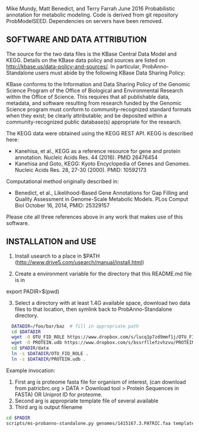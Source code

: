 Mike Mundy, Matt Benedict, and Terry Farrah June 2016
Probabilistic annotation for metabolic modeling.
Code is derived from git repository ProbModelSEED.
Dependencies on servers have been removed.

SOFTWARE AND DATA ATTRIBUTION
-----------------------------

The source for the two data files is the KBase Central Data Model and KEGG.
Details on the KBase data policy and sources are listed on
http://kbase.us/data-policy-and-sources/. In particular, ProbAnno-Standalone users
must abide by the following KBase Data Sharing Policy:

KBase conforms to the Information and Data Sharing Policy of the Genomic
Science Program of the Office of Biological and Environmental Research within
the Office of Science. This requires that all publishable data, metadata, and
software resulting from research funded by the Genomic Science program must
conform to community-recognized standard formats when they exist; be clearly
attributable; and be deposited within a community-recognized public database(s)
appropriate for the research.

The KEGG data were obtained using the KEGG REST API. KEGG is described here:
* Kanehisa, et al., KEGG as a reference resource for gene and protein annotation.
Nucleic Acids Res. 44 (2016). PMID 26476454
* Kanehisa and Goto, KEGG: Kyoto Encyclopedia of Genes and Genomes. Nucleic Acids
Res. 28, 27-30 (2000). PMID: 10592173 

Computational method originally described in:
* Benedict, et al., Likelihood-Based Gene Annotations for Gap Filling and Quality
Assessment in Genome-Scale Metabolic Models. PLos Comput Biol October 16, 2014,
PMID: 25329157 

Please cite all three references above in any work that makes use of this software.


INSTALLATION and USE
--------------------

1. Install usearch to a place in $PATH
  (http://www.drive5.com/usearch/manual/install.html)

2. Create a environment variable for the directory that this README.md file is in

  export PADIR=$(pwd)

3. Select a directory with at least 1.4G available space, download two data
  files to that location, then symlink back to ProbAnno-Standalone directory.

```bash
  DATADIR=/foo/bar/baz  # fill in appropriate path
  cd $DATADIR
  wget -O OTU_FID_ROLE https://www.dropbox.com/s/lucq1p7zd9mmf1j/OTU_FID_ROLE?dl=0
  wget -O PROTEIN.udb https://www.dropbox.com/s/bssrfllefzvhzvu/PROTEIN.udb?dl=0
  cd $PADIR/data
  ln -s $DATADIR/OTU_FID_ROLE .
  ln -s $DATADIR/PROTEIN.udb .
```


Example invocation:
1.  First arg is proteome fasta file for organism of interest, (can download from  patricbrc.org > DATA > Download tool > Protein Sequences in FASTA) OR Uniprot ID for proteome.
2.  Second arg is appropriate template file of several available
3.  Third arg is output filename

```bash
cd $PADIR
scripts/ms-probanno-standalone.py genomes/1415167.3.PATRIC.faa templates/GramNegative.json 1415167.3.probanno.out
```
